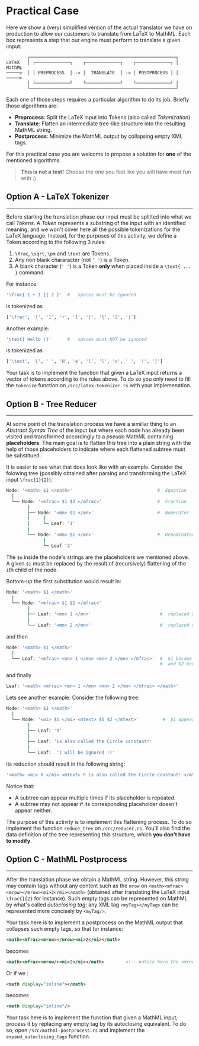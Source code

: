 # Practical Case

Here we show a (very) simplified version of the actual translator we have on production to allow our customers to translate from LaTeX to MathML. Each box represents a step that our engine must perform to translate a given imput:

```other
        ┌───────────────────────────────────────────────────────┐   
LaTeX   │ ┌─────────────┐    ┌─────────────┐    ┌─────────────┐ │  MathML
─────>  │ │ PREPROCESS  │ -> │  TRANSLATE  │ -> │ POSTPROCESS │ │  ─────>
        │ └─────────────┘    └─────────────┘    └─────────────┘ │
        └───────────────────────────────────────────────────────┘
```

Each one of those steps requires a particular algorithm to do its job. Briefly those algorithms are:

* **Preprocess**: Split the LaTeX input into Tokens (also called _Tokenization_)
* **Translate**: Flatten an intermediate tree-like structure into the resulting MathML string.
* **Postprocess**: Minimize the MathML output by collapsing empty XML tags.

For this practical case you are welcome to propose a solution for **one** of the mentioned algorithms.

> **This is not a test!** Choose the one you feel like you will have most fun with :)

## Option A - LaTeX Tokenizer

___
Before starting the translation phase our input must be splitted into what we call _Tokens_. A _Token_ represents a substring of the input with an identified meaning, and we won't cover here all the possible tokenizations for the LaTeX language. Instead, for the purposes of this activity, we define a Token according to the following 3 rules:

1. `\frac`, `\sqrt`, `\pm` and `\text` are Tokens.
2. Any non blank chararacter (not `' '`) is a Token.
3. A blank character (`' '`) is a Token **only** when placed inside a `\text{ ... }` command.

For instance:

```bash
'\frac{ 1 + 1 }{ 2 }'  #   spaces must be ignored
```

is tokenized as

```bash
['\frac', '{', '1', '+', '1', '}', '{', '2', '}']   
```

Another example:

```bash
'\text{ Hello !}'      #   spaces must NOT be ignored
```

is tokenized as

```bash
['\text', '{', ' ', 'H', 'e', 'l', 'l', 'o', ' ', '!', '}']
```

Your task is to implement the function that given a LaTeX input returns a vector of tokens according to the rules above. To do so you only need to fill the `tokenize` function on `/src/latex-tokenizer.rs` with your implemenation.

## Option B - Tree Reducer

___
At some point of the translation process we have a similiar thing to an _Abstract Syntax Tree_ of the input but where each node has already been visited and transformed accordingly to a _pseudo_ MathML containing **placeholders**. The main goal is to flatten this tree into a plain string with the help of those placeholders to indicate where each flattened subtree must be substitued.

It is easier to see what that does look like with an example. Consider the folowing tree (possibly obtained after parsing and transforming the LaTeX input `\frac{1}{2}`):

```bash
Node: '<math> $1 </math>'                                #  Equation
  |
  └── Node: '<mfrac> $1 $2 </mfrac>'                     #  Fraction
        |
        ├── Node: '<mn> $1 </mn>'                        #  Numerator
        |     |
        |     └─ Leaf: '1'
        |
        └── Node: '<mn> $1 </mn>'                        #  Denominator
              |
              └─ Leaf '2'
```

The `$n` inside the node's strings are the placeholders we mentioned above. A given `$i` must be replaced by the result of (recursively) flattening of the `i`th child of the node.

Bottom-up the first substitution would result in:

```bash
Node: '<math> $1 </math>'              
  |
  └── Node: '<mfrac> $1 $2 </mfrac>'  
        |
        ├── Leaf: '<mn> 1 </mn>'                          #  replaced $1 by '1'  
        |
        └── Leaf: '<mn> 2 </mn>'                          #  replaced $1 by '2' 

```

and then

```bash
Node: '<math> $1 </math>'               
  |
  └── Leaf: '<mfrac> <mn> 1 </mn> <mn> 2 </mn> </mfrac>'  #  $1 became '<mn> 1 </mn>' 
                                                          #  and $2 became '<mn> 2 </mn>'
```

and finally

```bash
Leaf: '<math> <mfrac> <mn> 1 </mn> <mn> 2 </mn> </mfrac> </math>'
```

Lets see another example. Consider the following tree:

```bash
Node: '<math> $1 </math>'                            
  |
  └── Node: '<mi> $1 </mi> <mtext> $1 $2 </mtext>'         #  $1 appears 2 times, and $3 none!   
        |
        ├── Leaf: 'π'                    
        |
        ├── Leaf: 'is also called the Circle constant!'
        |
        └── Leaf:  'i will be ignored :('
```

its reduction should result in the following string:

```bash
'<math> <mi> π </mi> <mtext> π is also called the Circle constant! </mtext> </math>'
```

Notice that:

* A subtree can appear multiple times if its placeholder is repeated.
* A subtree may not appear if its corresponding placeholder doesn't appear neither.

The purpose of this activity is to implement this flattening process. To do so implement the function `reduce_tree` on `/src/reducer.rs`. You'll also find the data definition of the tree representing this structure, which **you don't have to modify**.

## Option C - MathML Postprocess

___
After the translation phase we obtain a MathML string. However, this string may contain tags without any content such as the `mrow` on `<math><mfrac><mrow></mrow><mi>2</mi></math>` (obtained after translating the LaTeX input `\frac{}{2}` for instance). Such empty tags can be represented on MathML by what's called _autoclosing tag_: any XML tag `<myTag></myTag>` can be represented more concisely by `<myTag/>`.

Your task here is to implement a postprocess on the MathML output that collapses such empty tags, so that for instance:

```xml
<math><mfrac><mrow></mrow><mi>2</mi></math>
```

becomes

```xml
<math><mfrac><mrow/><mi>2</mi></math>        <!-- notice here the <mrow/> construct! -->
```

Or if we :

```xml
<math display="inline"></math>
```

becomes

```xml
<math display="inline"/>
```

Your task here is to implement the function that given a MathML input, process it by replacing any empty tag by its autoclosing equivalent. To do so, open `/src/mathml-postprocess.rs` and implement the `expand_autoclosing_tags` function.
